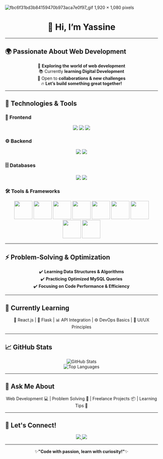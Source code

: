

![fbc6f31bd3b84159470b973aca7e0f97_gif 1,920 × 1,080 pixels](https://github.com/user-attachments/assets/84aa4e50-f06a-4bc7-981d-279b4d6a731f)

<h1 align="center">👋 Hi, I’m <b>Yassine</b></h1>

---

## 🌍 Passionate About Web Development
<p align="center">
  🎯 <b>Exploring the world of web development</b><br>
  📚 Currently <b>learning Digital Development</b><br>
  🤝 Open to <b>collaborations & new challenges</b><br>
  🔥 <b>Let’s build something great together!</b>
</p>

---

## 🔧 Technologies & Tools

### 🎨 Frontend
<p align="center">
  <img src="https://img.shields.io/badge/HTML5-%23E34F26.svg?style=for-the-badge&logo=html5&logoColor=white" />
  <img src="https://img.shields.io/badge/CSS3-%231572B6.svg?style=for-the-badge&logo=css3&logoColor=white" />
  <img src="https://img.shields.io/badge/JavaScript-%23F7DF1E.svg?style=for-the-badge&logo=javascript&logoColor=black" />
</p>

### ⚙️ Backend
<p align="center">
  <img src="https://img.shields.io/badge/PHP-%23777BB4.svg?style=for-the-badge&logo=php&logoColor=white" />
  <img src="https://img.shields.io/badge/Python-%233776AB.svg?style=for-the-badge&logo=python&logoColor=white" />
</p>

### 🗄️ Databases
<p align="center">
  <img src="https://img.shields.io/badge/MySQL-%234479A1.svg?style=for-the-badge&logo=mysql&logoColor=white" />
  <img src="https://img.shields.io/badge/SQLite-%23003B57.svg?style=for-the-badge&logo=sqlite&logoColor=white" />
</p>

### 🛠️ Tools & Frameworks
<p align="center">
  <img src="https://github.com/user-attachments/assets/d0d8c33a-a259-467e-9e45-ab6a3acbc8ac/212257454.png" height="60" />
  <img src="https://github.com/user-attachments/assets/4284a056-a79b-437e-b126-5c0333186ae9/212257465.png" height="60" />
  <img src="https://github.com/user-attachments/assets/5db37176-17a8-465e-96a1-ceadffe16294/212257472.png" height="60" />
  <img src="https://github.com/user-attachments/assets/c071566a-9842-441e-856a-bc2f78747359/212257468.png" height="60" />
  <img src="https://github.com/user-attachments/assets/2d4126c9-12df-479c-b380-70c9a64f5478/212280805.png" height="60" />
  <img src="https://github.com/user-attachments/assets/a20e62f8-dd39-4582-a4f6-3d516e5a3bef/212281756.png" height="60" />
  <img src="https://github.com/user-attachments/assets/68a6cf22-5e53-4a8e-8f3d-1af38aa30e7e/212281775.png" height="60" />
  <img src="https://github.com/user-attachments/assets/691c3b31-baf6-4943-b318-a3c0e458ef20/238200428.png" height="60" />
  <img src="https://github.com/user-attachments/assets/fcd60e09-9f40-4492-9da7-0148cfa60a90/238200426.png" height="60" />
</p>

---

## ⚡ Problem-Solving & Optimization
<p align="center">
  ✔️ <b>Learning Data Structures & Algorithms</b><br>
  ✔️ <b>Practicing Optimized MySQL Queries</b><br>
  ✔️ <b>Focusing on Code Performance & Efficiency</b>
</p>

---

## 🧠 Currently Learning
<p align="center">
  🧩 React.js | 🐍 Flask | 📊 API Integration | ⚙️ DevOps Basics | 🎨 UI/UX Principles
</p>

---

## 📈 GitHub Stats
<p align="center">
  <img src="https://github-readme-stats.vercel.app/api?username=YassineET&show_icons=true&theme=radical" alt="GitHub Stats" />
  <br />
  <img src="https://github-readme-stats.vercel.app/api/top-langs/?username=YassineET&layout=compact&theme=radical" alt="Top Languages" />
</p>

---

## 💬 Ask Me About
<p align="center">
  Web Development 💻 | Problem Solving 🧠 | Freelance Projects 📦 | Learning Tips 🎯
</p>

---

## 🎯 Let's Connect!
<p align="center">
  <a href="https://www.linkedin.com/in/yasine-et-tahery-159790324/" target="_blank">
    <img src="https://img.shields.io/badge/LinkedIn-%230077B5.svg?style=for-the-badge&logo=linkedin&logoColor=white" />
  </a>  
  <a href="https://github.com/YassineET" target="_blank">
    <img src="https://img.shields.io/badge/GitHub-%23181717.svg?style=for-the-badge&logo=github&logoColor=white" />
  </a>  
</p>

---

<p align="center">
  ✨<b>"Code with passion, learn with curiosity!"</b>✨
</p>





